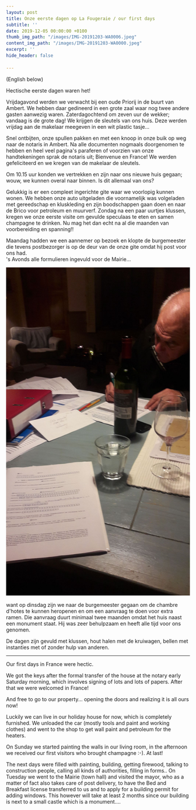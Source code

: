 ```yaml
---
layout: post
title: Onze eerste dagen op La Fougeraie / our first days
subtitle: ''
date: 2019-12-05 00:00:00 +0100
thumb_img_path: "/images/IMG-20191203-WA0006.jpeg"
content_img_path: "/images/IMG-20191203-WA0000.jpeg"
excerpt: ''
hide_header: false

---
```

(English below)

Hectische eerste dagen waren het!

Vrijdagavond werden we verwacht bij een oude Priorij in de buurt van Ambert. We hebben daar gedineerd in een grote zaal waar nog twee andere gasten aanwezig waren. Zaterdagochtend om zeven uur de wekker; vandaag is de grote dag! We krijgen de sleutels van ons huis. Deze werden vrijdag aan de makelaar meegeven in een wit plastic tasje...

Snel ontbijten, onze spullen pakken en met een knoop in onze buik op weg naar de notaris in Ambert. Na alle documenten nogmaals doorgenomen te hebben en heel veel pagina's paraferen of voorzien van onze  handtekeningen sprak de notaris uit; Bienvenue en France! We werden gefeliciteerd en we kregen van de makelaar de sleutels.

Om 10.15 uur konden we vertrekken en zijn naar ons nieuwe huis gegaan; wouw, we kunnen overal naar binnen. Is dit allemaal van ons?

Gelukkig is er een compleet ingerichte gite waar we voorlopig kunnen wonen. We hebben onze auto uitgeladen die voornamelijk was volgeladen met gereedschap en kluskleding en zijn boodschappen gaan doen en naar de Brico voor petroleum en muurverf. Zondag na een paar uurtjes klussen, kregen we onze eerste visite om gevulde speculaas te eten en samen champagne te drinken. Nu mag het dan echt na al die maanden van voorbereiding en spanning!!

Maandag hadden we een aannemer op bezoek en klopte de burgemeester die tevens postbezorger is op de deur van de onze gite omdat hij post voor ons had.  
's Avonds alle formulieren ingevuld voor de Mairie...

![](/images/IMG-20191203-WA0008.jpeg)

want op dinsdag zijn we naar de burgemeester gegaan om de chambre d'hotes te kunnen heropenen en om een aanvraag te doen voor extra ramen. Die aanvraag duurt minimaal twee maanden omdat het huis naast een monument staat. Hij was zeer behulpzaam en heeft alle tijd voor ons genomen.

De dagen zijn gevuld met klussen, hout halen met de kruiwagen, bellen met instanties met of zonder hulp van anderen.

***

Our first days in France were hectic.

We got the keys after the formal transfer of the house at the notary early Saturday morning, which involves signing of lots and lots of papers. After that we were welcomed in France!

And free to go to our property... opening the doors and realizing it is all ours now!

Luckily we can live in our holiday house for now, which is completely furnished. We unloaded the car (mostly tools and paint and working clothes) and went to the shop to get wall paint and petroleum for the heaters.

On Sunday we started painting the walls in our living room, in the afternoon we received our first visitors who brought champagne :-). At last!

The next days were filled with painting, building, getting firewood, talking to construction people, calling all kinds of authorities, filling in forms.. On Tuesday we went to the Mairie (town hall) and visited the mayor, who as a matter of fact also takes care of post delivery, to have the Bed and Breakfast license transferred to us and to apply for a building permit for adding windows. This however will take at least 2 months since our building is next to a small castle which is a monument....